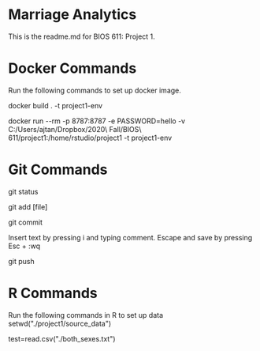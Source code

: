 Marriage Analytics
=================

This is the readme.md for BIOS 611: Project 1.

# Docker Commands

Run the following commands to set up docker image.

docker build . -t project1-env

docker run --rm -p 8787:8787 -e PASSWORD=hello -v C:/Users/ajtan/Dropbox/2020\ Fall/BIOS\ 611/project1:/home/rstudio/project1 -t project1-env

# Git Commands

git status

git add [file]

git commit

Insert text by pressing i and typing comment. Escape and save by pressing Esc + :wq

git push

# R Commands
Run the following commands in R to set up data
setwd("./project1/source_data")

test=read.csv("./both_sexes.txt")